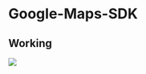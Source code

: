 # Google-Maps-SDK

## Working

![](https://s0.gifyu.com/images/ezgif.com-video-to-gif-2f5934cb3516ce27f.gif)
